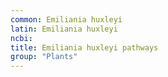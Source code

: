 ```yaml
---
common: Emiliania huxleyi
latin: Emiliania huxleyi
ncbi: 
title: Emiliania huxleyi pathways
group: "Plants"
---
```

